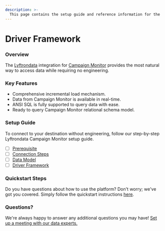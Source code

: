 ```yaml
---
description: >-
  This page contains the setup guide and reference information for the Campaign Monitor source connector.
---
```


# Driver Framework

### Overview

The [Lyftrondata](https://www.lyftrondata.com/) integration for [Campaign Monitor](None) provides the most natural way to access data while requiring no engineering.

### Key Features

* Comprehensive incremental load mechanism.
* Data from Campaign Monitor is available in real-time.&#x20;
* ANSI SQL is fully supported to query data with ease.
* Ready to query Campaign Monitor relational schema model.

### Setup Guide

To connect to your destination without engineering, follow our step-by-step Lyftrondata Campaign Monitor setup guide.

* [ ] [Prerequisite](../prerequisite.md)
* [ ] [Connection Steps](../connection-steps.md)
* [ ] [Data Model](../data-model/erd.md)
* [ ] [Driver Framework](../driver-framework/)

### Quickstart Steps

Do you have questions about how to use the platform? Don't worry; we've got you covered. Simply follow the quickstart instructions [here](../driver-framework/README.md).

### Questions? <a href="#questions" id="questions"></a>

We're always happy to answer any additional questions you may have! [Set up a meeting with our data experts.](https://www.lyftrondata.com/book-a-meeting/)


